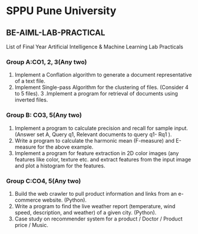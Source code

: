 # SPPU Pune University

## BE-AIML-LAB-PRACTICAL
List of Final Year Artificial Intelligence & Machine Learning Lab Practicals

### Group A:CO1, 2, 3(Any two)
1. Implement a Conflation algorithm to generate a document representative of a text file.
2. Implement Single-pass Algorithm for the clustering of files. (Consider 4 to 5 files).
3 .Implement a program for retrieval of documents using inverted files.

### Group B: CO3, 5(Any two)
1. Implement a program to calculate precision and recall for sample input. (Answer set A, Query q1, Relevant documents to query q1- Rq1 ).
2. Write a program to calculate the harmonic mean (F-measure) and E-measure for the above example.
3. Implement a program for feature extraction in 2D color images (any features like color, texture etc. and extract features from the input image and plot a histogram for the features.

### Group C:CO4, 5(Any two)
1. Build the web crawler to pull product information and links from an e-commerce website. (Python).
2. Write a program to find the live weather report (temperature, wind speed, description, and weather) of a given city. (Python).
3. Case study on recommender system for a product / Doctor / Product price / Music.

